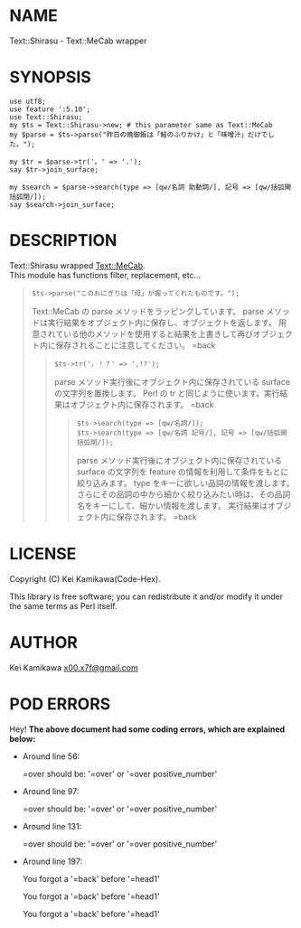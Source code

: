 # NAME

Text::Shirasu - Text::MeCab wrapper

# SYNOPSIS

    use utf8;
    use feature ':5.10';
    use Text::Shirasu;
    my $ts = Text::Shirasu->new; # this parameter same as Text::MeCab
    my $parse = $ts->parse("昨日の晩御飯は「鮭のふりかけ」と「味噌汁」だけでした。");

    my $tr = $parse->tr('。' => '.');
    say $tr->join_surface;
    
    my $search = $parse->search(type => [qw/名詞 助動詞/], 記号 => [qw/括弧開 括弧閉/]);
    say $search->join_surface;

# DESCRIPTION

Text::Shirasu wrapped [Text::MeCab](https://metacpan.org/pod/Text::MeCab).  
This module has functions filter, replacement, etc...

>     $ts->parse("このおにぎりは「母」が握ってくれたものです。");
>
> Text::MeCab の parse メソッドをラッピングしています。
> parse メソッドは実行結果をオブジェクト内に保存し、オブジェクトを返します。
> 用意されている他のメソッドを使用すると結果を上書きして再びオブジェクト内に保存されることに注意してください。
> &#x3d;back
>
> >     $ts->tr('，！？' => ',!?');
> >
> > parse メソッド実行後にオブジェクト内に保存されている surface の文字列を置換します。
> > Perl の tr と同じように使います。実行結果はオブジェクト内に保存されます。
> > &#x3d;back
> >
> > >     $ts->search(type => [qw/名詞/]);
> > >     $ts->search(type => [qw/名詞 記号/], 記号 => [qw/括弧開 括弧閉/]);
> > >
> > > parse メソッド実行後にオブジェクト内に保存されている surface の文字列を feature の情報を利用して条件をもとに絞り込みます。
> > > type をキーに欲しい品詞の情報を渡します。さらにその品詞の中から細かく絞り込みたい時は、その品詞名をキーにして、細かい情報を渡します。
> > > 実行結果はオブジェクト内に保存されます。
> > > &#x3d;back

# LICENSE

Copyright (C) Kei Kamikawa(Code-Hex).

This library is free software; you can redistribute it and/or modify
it under the same terms as Perl itself.

# AUTHOR

Kei Kamikawa <x00.x7f@gmail.com>

# POD ERRORS

Hey! **The above document had some coding errors, which are explained below:**

- Around line 56:

    &#x3d;over should be: '=over' or '=over positive\_number'

- Around line 97:

    &#x3d;over should be: '=over' or '=over positive\_number'

- Around line 131:

    &#x3d;over should be: '=over' or '=over positive\_number'

- Around line 197:

    You forgot a '=back' before '=head1'

    You forgot a '=back' before '=head1'

    You forgot a '=back' before '=head1'
